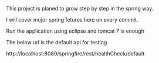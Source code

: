This project is planed to grow step by step in the spring way.

I will cover mojor spring fetures here on every commit.

Run the application using eclipse and tomcat 7 is enough

The below url is the default api for testing

http://localhost:8080/springfire/rest/healthCheck/default
